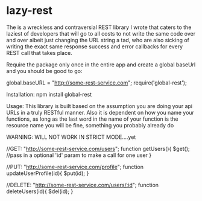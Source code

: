 # lazy-rest
The is a wreckless and contraversial REST library I wrote that caters to the laziest of developers that will go to all costs to not write the same code over and over albeit just changing the URL string a tad, who are also sicking of writing the exact same response success and error callbacks for every REST call that takes place.

Require the package only once in the entire app and create a global baseUrl and you should be good to go:

global.baseURL = "http://some-rest-service.com";
require('global-rest');

Installation:
npm install global-rest

Usage: This library is built based on the assumption you are doing your api URLs in a truly RESTful manner. Also it is dependent on how you name your functions, as long as the last word in the name of your function is the resource name you will be fine, something you probably already do

WARNING: WILL NOT WORK IN STRICT MODE....yet

//GET: "http://some-rest-service.com/users";
function getUsers(){
	$get(); //pass in a optional 'id' param to make a call for one user
}

//PUT: "http://some-rest-service.com/profile";
function updateUserProfile(id){
	$put(id);
}

//DELETE:  "http://some-rest-service.com/users/:id";
function deleteUsers(id){
	$del(id);
}




